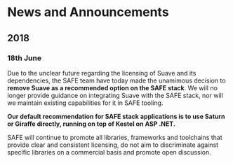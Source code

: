 # News and Announcements
## 2018
### 18th June
Due to the unclear future regarding the licensing of Suave and its dependencies, the SAFE team have today made the unamimous decision to **remove Suave as a recommended option on the SAFE stack**. We will no longer provide guidance on integrating Suave with the SAFE stack, nor will we maintain existing capabilities for it in SAFE tooling.

**Our default recommendation for SAFE stack applications is to use Saturn or Giraffe directly, running on top of Kestel on ASP .NET.**

SAFE will continue to promote all libraries, frameworks and toolchains that provide clear and consistent licensing, do not aim to discriminate against specific libraries on a commercial basis and promote open discussion.

